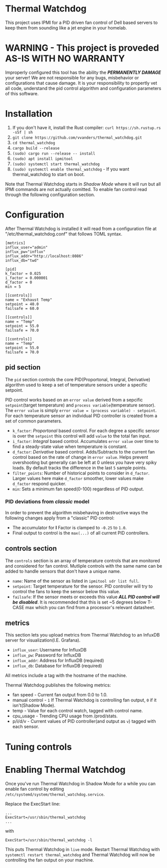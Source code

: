 # Thermal Watchdog
This project uses IPMI for a PID driven fan control of Dell based servers to keep them from sounding like a jet engine in your homelab.

# WARNING - This project is proveded AS-IS WITH NO WARRANTY
Improperly configured this tool has the ability the **_PERMANENTLY DAMAGE_** your server! We are not responsible for any bugs, misbehavior or configurations that cause damage. It is your responsibility to propertly vet all code, understand the pid control algorithm and configuration parameters of this software.

# Installation
1. If you don't have it, install the Rust compiler: ```curl https://sh.rustup.rs -sSf | sh```
2. ```git clone https://github.com/vvanders/thermal_watchdog.git```
3. ```cd thermal_watchdog```
4. ```cargo build --release```
5. ```(sudo) cargo run --release -- install```
6. ```(sudo) apt install ipmitool```
7. ```(sudo) systemctl start thermal_watchdog```
8. ```(sudo) systemctl enable thermal_watchdog``` - If you want thermal_watchdog to start on boot.

Note that Thermal Watchdog starts in *Shadow Mode* where it will run but all IPMI commands are not actually comitted. To enable fan control read through the following configuration section.

# Configuration
After Thermal Watchdog is installed it will read from a configuration file at "/etc/thermal_watchdog.conf" that follows TOML syntax.

```
[metrics]
influx_user="admin"
influx_pw="influx"
influx_addr="http://localhost:8086"
influx_db="twd"

[pid]
k_factor = 0.025
i_factor = 0.000001
d_factor = 0
min = 5

[[controls]]
name = "Exhaust Temp"
setpoint = 40.0
failsafe = 60.0

[[controls]]
name = "Temp"
setpoint = 55.0
failsafe = 70.0

[[controls]]
name = "Temp"
setpoint = 55.0
failsafe = 70.0
```

## pid section
The ```pid``` section controls the core PID(Proportonal, Integral, Derivative) algorithm used to keep a set of temperature sensors under a specific setpoint.

PID control works based on an ```error value``` derived from a sepcific ```setpoint```(target temperature) and ```process variable```(temperature sensor). The ```error value``` is simply ```error value = (process variable) - setpoint```. For each temperature sensor an individual PID controller is created from a set of common parameters.

* ```k_factor```: *Proportonal* based control. For each degree a specific sensor is over the ```setpoint``` this control will add ```value``` to the total fan input.
* ```i_factor```: *Integral* based control. Accumulates ```error value``` over time to find a steady-state value when temperature is constant.
* ```d_factor```: *Derivative* based control. Adds/Subtracts to the current fan control based on the rate of change in ```error value```. Helps prevent overshooting but generally can be left at 0 unless you have very spiky loads. By default tracks the difference in the last ```5``` sample points.
* ```filter_points```: Number of historical points to consider in ```d_factor```. Larger values here make ```d_factor``` smoother, lower values make ```d_factor``` respond quicker.
* ```min```: Sets a minimum fan speed(0-100) regardless of PID output.

### PID deviations from *classic* model

In order to prevent the algorithm misbehaving in destructive ways the following changes apply from a "classic" PID control:
* The accumulator for **I** Factor is clamped to ```-0.25``` to ```1.0```.
* Final output to control is the ```max(...)``` of all current PID controllers.

## controls section
The ```controls``` section is an array of temperature controls that are monitored and considered for fan control. Mutliple controls with the same name can be added to handle sensors that don't have a unique name.

* ```name```: Name of the sensor as listed in ```ipmitool sdr list full```.
* ```setpoint```: Target temperature for the sensor. PID controller will try to control the fans to keep the sensor below this value.
* ```failsafe```: If the sensor meets or exceeds this value **_ALL PID control will be disabled_**. It is recommended that this is set ~5 degrees below T-CASE max which you can find from a processor's relevant datasheet.

## metrics
This section lets you upload metrics from Thermal Watchdog to an InfuxDB server for visualization(I.E. Grafana).

* ```influx_user```: Username for InfluxDB
* ```influx_pw```: Password for InfluxDB
* ```influx_addr```: Address for InfluxDB (required)
* ```influx_db```: Database for InfluxDB (required)

All metrics include a tag with the hostname of the machine.

Thermal Watchdog publishes the following metrics:
* fan speed - Current fan output from 0.0 to 1.0.
* manual control - ```1``` If Thermal Watchdog is controlling fan output, ```0``` if it isn't(Shadow Mode).
* temp - Value for each control watch, tagged with control name.
* cpu_usage - Trending CPU usage from /prod/stats.
* p/i/d/v - Current values of PID controller(and output as ```v```) tagged with each sensor.

# Tuning controls
<TBD>

# Enabling Thermal Watchdog
Once you've run Thermal Watchdog in Shadow Mode for a while you can enable fan control by editing ```/etc/systemd/system/thermal_watchdog.service```.

Replace the ExecStart line:
```
...
ExecStart=/usr/sbin/thermal_watchdog
...
```
with
```
ExecStart=/usr/sbin/thermal_watchdog -l
```

This puts Thermal Watchdog in ```live``` mode. Restart Thermal Watchdog with ```systemctl restart thermal_watchdog``` and Thermal Watchdog will now be controlling the fan output on your machine.
